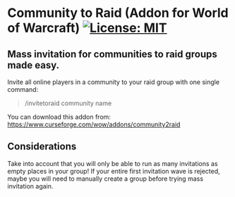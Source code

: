 # Community to Raid (Addon for World of Warcraft) [![License: MIT](https://img.shields.io/badge/License-MIT-yellow.svg)](https://opensource.org/licenses/MIT)

## Mass invitation for communities to raid groups made easy. 
Invite all online players in a community to your raid group with one single command:

> /invitetoraid community name

You can download this addon from:  https://www.curseforge.com/wow/addons/community2raid

## Considerations
Take into account that you will only be able to run as many invitations as empty places in your group! 
If your entire first invitation wave is rejected, maybe you will need to manually create a group before trying mass invitation again.
